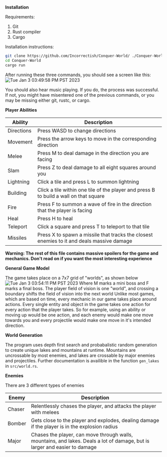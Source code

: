 **Installation**

Requirements:
<ol>
<li>    Git 
<li>    Rust compiler
<li>    Cargo
</ol>

Installation instructions:

```sh
git clone https://github.com/Incorrectish/Conquer-World/ ./Conquer-World
cd Conquer-World
cargo run 
```

After running these three commands, you should see a screen like this:
![Tue Jan  3 03:49:58 PM PST 2023](https://user-images.githubusercontent.com/84337209/210460190-1b1d0d37-8cf3-4a56-94e8-b37bdacc4d3d.jpg)

You should also hear music playing. If you do, the process was successful. If not, you might have misentered one of the previous commands, or you may be missing either git, rustc, or cargo.






**Player Abilities**

| Ability | Description |
| --- | --- |
| Directions | Press WASD to change directions |
| Movement | Press the arrow keys to move in the corresponding direction |
| Melee | Press M to deal damage in the direction you are facing |
| Slam | Press Z to deal damage to all eight squares around you |
| Lightning | Click a tile and press L to summon lightning |
| Building | Click a tile within one tile of the player and press B to build a wall on that square |
| Fire | Press F to summon a wave of fire in the direction that the player is facing |
| Heal | Press H to heal |
| Teleport | Click a square and press T to teleport to that tile |
| Missiles | Press X to spawn a missile that tracks the closest enemies to it and deals massive damage |


**Warning: The rest of this file contains massive spoilers for the game and mechanics. Don't read on if you want the most interesting experience**

**General Game Model**

The game takes place on a 7x7 grid of "worlds", as shown below
![Tue Jan  3 03:54:11 PM PST 2023](https://user-images.githubusercontent.com/84337209/210460606-535e08dd-6611-427e-85a8-3ed29d330a16.jpg)
Where M marks a mini boss and F marks a final boss. 
The player field of vision is one "world", and crossing a boundary shifts the field of vision into the next world
Unlike most games, which are based on time, every mechanic in our game takes place around actions. Every single entity and object in the game takes one
action for every action that the player takes. So for example, using an ability or moving up would be one action, and each enemy would make one move
towards you and every projectile would make one move in it's intended direction.

**World Generation**

The program uses depth first search and probabalistic random generation to create unique lakes and mountains at runtime. Mountains are uncrossable by most 
enemies, and lakes are crossable by major enemies and projectiles. Further documentation is availible in the function `gen_lakes` in `src/world.rs`.

**Enemies**

There are 3 different types of enemies

| Enemy | Description |
| --- | --- |
| Chaser | Relentlessly chases the player, and attacks the player with melees |
| Bomber | Gets close to the player and explodes, dealing damage if the player is in the explosion radius |
| Major | Chases the player, can move through walls, mountains, and lakes. Deals a lot of damage, but is larger and easier to damage | 


